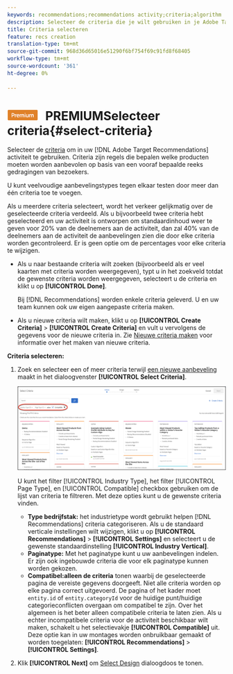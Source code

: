 ```yaml
---
keywords: recommendations;recommendations activity;criteria;algorithm
description: Selecteer de criteria die je wilt gebruiken in je Adobe Target Recommendations-activiteit.
title: Criteria selecteren
feature: recs creation
translation-type: tm+mt
source-git-commit: 968d36d65016e51290f6bf754f69c91fd8f68405
workflow-type: tm+mt
source-wordcount: '361'
ht-degree: 0%

---
```



# ![](/help/assets/premium.png) PREMIUMSelecteer criteria{#select-criteria}

Selecteer de [criteria](/help/c-recommendations/c-algorithms/algorithms.md) om in uw [!DNL Adobe Target Recommendations] activiteit te gebruiken. Criteria zijn regels die bepalen welke producten moeten worden aanbevolen op basis van een vooraf bepaalde reeks gedragingen van bezoekers.

U kunt veelvoudige aanbevelingstypes tegen elkaar testen door meer dan één criteria toe te voegen.

Als u meerdere criteria selecteert, wordt het verkeer gelijkmatig over de geselecteerde criteria verdeeld. Als u bijvoorbeeld twee criteria hebt geselecteerd en uw activiteit is ontworpen om standaardinhoud weer te geven voor 20% van de deelnemers aan de activiteit, dan zal 40% van de deelnemers aan de activiteit de aanbevelingen zien die door elke criteria worden gecontroleerd. Er is geen optie om de percentages voor elke criteria te wijzigen.

* Als u naar bestaande criteria wilt zoeken (bijvoorbeeld als er veel kaarten met criteria worden weergegeven), typt u in het zoekveld totdat de gewenste criteria worden weergegeven, selecteert u de criteria en klikt u op **[!UICONTROL Done]**.

   Bij [!DNL Recommendations] worden enkele criteria geleverd. U en uw team kunnen ook uw eigen aangepaste criteria maken.

* Als u nieuwe criteria wilt maken, klikt u op **[!UICONTROL Create Criteria]** > **[!UICONTROL Create Criteria]** en vult u vervolgens de gegevens voor de nieuwe criteria in. Zie [Nieuwe criteria maken](/help/c-recommendations/c-algorithms/create-new-algorithm.md#task_8A9CB465F28D44899F69F38AD27352FE) voor informatie over het maken van nieuwe criteria.

**Criteria selecteren:**

1. Zoek en selecteer een of meer criteria terwijl [een nieuwe aanbeveling](/help/c-recommendations/t-create-recs-activity/create-recs-activity.md#task_6874328773C64C44A73F0A130AD3F96F) maakt in het dialoogvenster **[!UICONTROL Select Criteria]**.

   ![Selectiecriteria, dialoogvenster](/help/c-recommendations/t-create-recs-activity/assets/filters.png)

   U kunt het filter [!UICONTROL Industry Type], het filter [!UICONTROL Page Type], en [!UICONTROL Compatible] checkbox gebruiken om de lijst van criteria te filtreren. Met deze opties kunt u de gewenste criteria vinden.

   * **Type bedrijfstak:** het industrietype wordt gebruikt helpen  [!DNL Recommendations] criteria categoriseren. Als u de standaard verticale instellingen wilt wijzigen, klikt u op **[!UICONTROL Recommendations]** > **[!UICONTROL Settings]** en selecteert u de gewenste standaardinstelling **[!UICONTROL Industry Vertical]**.
   * **Paginatype:** Met het paginatype kunt u uw aanbevelingen indelen. Er zijn ook ingebouwde criteria die voor elk paginatype kunnen worden gekozen.
   * **Compatibel:alleen de criteria** tonen waarbij de geselecteerde pagina de vereiste gegevens doorgeeft. Niet alle criteria worden op elke pagina correct uitgevoerd. De pagina of het kader moet `entity.id` of `entity.categoryId` voor de huidige punt/huidige categorieconflicten overgaan om compatibel te zijn. Over het algemeen is het beter alleen compatibele criteria te laten zien. Als u echter incompatibele criteria voor de activiteit beschikbaar wilt maken, schakelt u het selectievakje **[!UICONTROL Compatible]** uit. Deze optie kan in uw montages worden onbruikbaar gemaakt of worden toegelaten: **[!UICONTROL Recommendations]** > **[!UICONTROL Settings]**.

1. Klik **[!UICONTROL Next]** om [Select Design](/help/c-recommendations/c-design-overview/design-overview.md) dialoogdoos te tonen.
